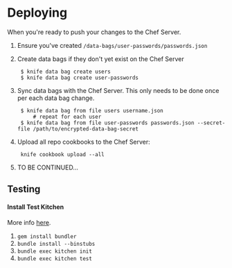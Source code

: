 Deploying
=========

When you're ready to push your changes to the Chef Server.


1. Ensure you've created `/data-bags/user-passwords/passwords.json`
2. Create data bags if they don't yet exist on the Chef Server
	
		$ knife data bag create users
		$ knife data bag create user-passwords
		
3. Sync data bags with the Chef Server. This only needs to be done once per each data bag change.

		$ knife data bag from file users username.json
		    # repeat for each user
		$ knife data bag from file user-passwords passwords.json --secret-file /path/to/encrypted-data-bag-secret

4. Upload all repo cookbooks to the Chef Server:

		knife cookbook upload --all

5. TO BE CONTINUED...

Testing
-------

#### Install Test Kitchen

More info [here](https://github.com/opscode/test-kitchen).

1. `gem install bundler`
2. `bundle install --binstubs`
3. `bundle exec kitchen init`
4. `bundle exec kitchen test`
